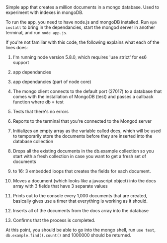 Simple app that creates a million documents in a mongo database. Used to experiment with indexes in mongoDB.

To run the app, you need to have node.js and mongoDB installed.  Run `npm install` to bring in the dependancies, start the mongod server in another terminal, and run `node app.js`.

If you're not familiar with this code, the following explains what each of the lines does:  

1. I'm running node version 5.8.0, which requires 'use strict' for es6 support  

3. app dependancies  

4. app dependancies (part of node core)  

6. The mongo client connects to the default port (27017) to a database that comes with the installation of MongoDB (test) and passes a callback function where db = test  

7.  Tests that there's no errors  

8. Reports to the terminal that you're connected to the Mongod server  

10. Initializes an empty array as the variable called docs, which will be used to temporarily store the documents before they are inserted into the database collection  

12. Drops all the existing documents in the db.example collection so you start with a fresh collection in case you want to get a fresh set of documents  

14. to 16: 3 embedded loops that creates the fields for each document.  

17. Moves a document (which looks like a javascript object) into the docs array with 3 fields that have 3 separate values  

20. Prints out to the console every 1,000 documents that are created, basically gives use a timer that everything is working as it should.  

24. Inserts all of the documents from the docs array into the database  

25. Confirms that the process is completed.  

At this point, you should be able to go into the mongo shell, run `use test`, `db.example.find().count()` and 1000000 should be returned.
